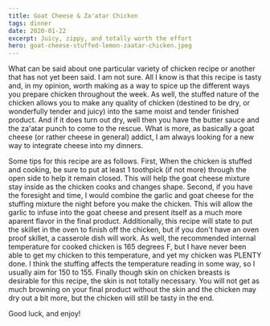 ```yaml
---
title: Goat Cheese & Za'atar Chicken
tags: dinner
date: 2020-01-22
excerpt: Juicy, zippy, and totally worth the effort
hero: goat-cheese-stuffed-lemon-zaatar-chicken.jpeg
---
```


<v-row>
<v-col>
<v-img-custom src="goat-cheese-stuffed-lemon-zaatar-chicken.jpeg" alt="goat cheese stuffed lemon zaatar chicken" class="hero-img"> </v-img-custom>

What can be said about one particular variety of chicken recipe or another that
has not yet been said. I am not sure. All I know is that this recipe is tasty and,
in my opinion, worth making as a way to spice up the different ways you prepare
chicken throughout the week. As well, the stuffed nature of the chicken allows
you to make any quality of chicken (destined to be dry, or wonderfully tender and juicy) into the same moist and tender finished product. And if it does turn out dry, well then you have the butter sauce and the za'atar punch to come to the rescue. What is more, as basically a goat cheese (or rather cheese in general) addict, I am always looking for a new way to integrate cheese into my dinners.

Some tips for this recipe are as follows. First, When the chicken is stuffed and cooking, be sure to put at least 1 toothpick (if not more) through the open side to help it remain closed. This will help the goat cheese mixture stay inside as the chicken cooks and changes shape. Second, if you have the foresight and time, I would combine the garlic and goat cheese for the stuffing mixture the night before you make the chicken. This will allow the garlic to infuse into the goat cheese and present itself as a much more aparent flavor in the final product. Additionally, this recipe will state to put the skillet in the oven to finish off the chicken, but if you don't have an oven proof skillet, a casserole dish will work. As well, the recommended internal temperature for cooked chicken is 165 degrees F, but I have never been able to get my chicken to this temperature, and yet my chicken was PLENTY done. I think the stuffing affects the temperature reading in some way, so I usually aim for 150 to 155. Finally though skin on chicken breasts is desirable for this recipe, the skin is not totally necessary. You will not get as much browning on your final product without the skin and the chicken may dry out a bit more, but the chicken will still be tasty in the end.

Good luck, and enjoy!

</v-col>
</v-row>
<v-row>
  <v-col lg="3" sm="12">
    <v-ingredients-list title="Ingredients" file-path="2020-01-22/goat-cheese-zaatar-stuffed-chicken-info.json" json-key="ingredients"> </v-ingredients-list>
  </v-col>
  <v-col lg="9" sm="12">
    <v-instructions-list title="Instructions" file-path="2020-01-22/goat-cheese-zaatar-stuffed-chicken-info.json" json-key="instructions"> </v-instructions-list>
  </v-col>
</v-row>
